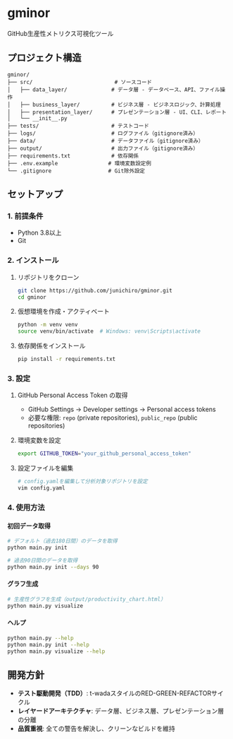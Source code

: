 # gminor

GitHub生産性メトリクス可視化ツール

## プロジェクト構造

```
gminor/
├── src/                          # ソースコード
│   ├── data_layer/              # データ層 - データベース、API、ファイル操作
│   ├── business_layer/          # ビジネス層 - ビジネスロジック、計算処理
│   ├── presentation_layer/      # プレゼンテーション層 - UI、CLI、レポート
│   └── __init__.py
├── tests/                       # テストコード
├── logs/                        # ログファイル（gitignore済み）
├── data/                        # データファイル（gitignore済み）
├── output/                      # 出力ファイル（gitignore済み）
├── requirements.txt             # 依存関係
├── .env.example                # 環境変数設定例
└── .gitignore                  # Git除外設定
```

## セットアップ

### 1. 前提条件
- Python 3.8以上
- Git

### 2. インストール
1. リポジトリをクローン
   ```bash
   git clone https://github.com/junichiro/gminor.git
   cd gminor
   ```

2. 仮想環境を作成・アクティベート
   ```bash
   python -m venv venv
   source venv/bin/activate  # Windows: venv\Scripts\activate
   ```

3. 依存関係をインストール
   ```bash
   pip install -r requirements.txt
   ```

### 3. 設定

1. GitHub Personal Access Token の取得
   - GitHub Settings → Developer settings → Personal access tokens
   - 必要な権限: `repo` (private repositories), `public_repo` (public repositories)

2. 環境変数を設定
   ```bash
   export GITHUB_TOKEN="your_github_personal_access_token"
   ```

3. 設定ファイルを編集
   ```bash
   # config.yamlを編集して分析対象リポジトリを設定
   vim config.yaml
   ```

### 4. 使用方法

#### 初回データ取得
```bash
# デフォルト（過去180日間）のデータを取得
python main.py init

# 過去90日間のデータを取得
python main.py init --days 90
```

#### グラフ生成
```bash
# 生産性グラフを生成（output/productivity_chart.html）
python main.py visualize
```

#### ヘルプ
```bash
python main.py --help
python main.py init --help
python main.py visualize --help
```

## 開発方針

- **テスト駆動開発（TDD）**: t-wadaスタイルのRED-GREEN-REFACTORサイクル
- **レイヤードアーキテクチャ**: データ層、ビジネス層、プレゼンテーション層の分離
- **品質重視**: 全ての警告を解決し、クリーンなビルドを維持